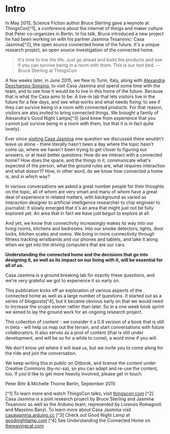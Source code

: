 # Intro

In May 2015, Science Fiction author Bruce Sterling gave a keynote at ThingsCon[^1], a conference about the internet of things and maker culture that Peter co-organizes in Berlin. In his talk, Bruce introduced a new project he had been working on with his partner Jasmina Tesanovic: Casa Jasmina[^2], the open source connected home of the future. It's a unique research project, an open source investigation of the connected home.

> It's time to live the life. Just go ahead and build the products and see if you can survive being in a room with them. This is our test bed.
-- Bruce Sterling at ThingsCon

A few weeks later, in June 2015, we flew to Turin, Italy, along with [Alexandra Deschamps-Sonsino](http://designswarm.com), to visit Casa Jasmina and spend some time with the team, and to see how it would be to live in this home of the future. Because that is what the Casa aims to be: A live-in lab that lets visitors live in the future for a few days, and see what works and what needs fixing: to see if they can survive being in a room with connected products. For that reason, visitors are also invited to bring connected things. We brought a family of Alexandra's Good Night Lamps[^3] (and knew from experience that you cannot just survive being in a room with them, but that it is in fact quite lovely).

Ever since [visiting Casa Jasmina](http://www.thewavingcat.com/2015/07/22/visiting-casa-jasmina/) one question we discussed there wouldn't leave us alone - there literally hasn't been a day where the topic hasn't come up, where we haven't been trying to get closer to figuring out answers, or at least better questions: How do we interact with a connected home? How does the space, and the things in it, communicate what's expected of the person, what the ground rules are, what requires interaction and what doesn't? How, in other word, do we know how connected a home is, and in which way?

In various conversations we asked a great number people for their thoughts on the topic, all of whom are very smart and many of whom have a great deal of experience in related matters, with background as varied as interaction designer to artificial intelligence researcher to chip engineer to journalist: It slowly emerged that it's an area that might just not be fully explored yet. An area that in fact we have just begun to explore at all.

And yet, we know that connectivity increasingly makes its way into our living rooms, kitchens and bedrooms. Into our smoke detectors, lights, door locks, kitchen scales and ovens. We bring in more connectivity through fitness tracking wristbands and our phones and tablets, and take it along when we get into the driving computers that are our cars.

**Understanding the connected home and the decisions that go into designing it, as well as its impact on our living with it, will be essential for all of us.**

Casa Jasmina is a ground breaking lab for exactly these questions, and we're very grateful we got to experience it so early on. 

This publication kicks off an exploration of various aspects of the connected home as well as a large number of questions. It started out as a series of blogposts[^4], but it became obvious early on that we would need to increase the scope sooner rather than later. So in a one week book sprint we aimed to lay the ground work for an ongoing research project. 

This collection of content - we consider it a 0.9 version of a book that is still in beta - will help us map out the terrain, and start conversations with future collaborators. It also serves as a pool of content (that is still under development, and will be so for a while to come), a word mine if you will.

We don't know yet where it will lead us, but we invite you to come along for the ride and join the conversation. 

We keep writing this in public on Gitbook, and license the content under Creative Commons (by-nc-sa), so you can adapt and re-use the content, too. If you'd like to get more heavily involved, please get in touch.



Peter Bihr & Michelle Thorne
Berlin, September 2015

[^1] To learn more and watch ThingsCon talks, visit [thingscon.com](http://thingscon.com)
[^2] Casa Jasmina is a joint research project by Bruce Sterling and Jasmina Tesanovic as well as the Arduino team, represented by Lorenzo Romagnoli and Massimo Banzi. To learn more about Casa Jasmina visit [casajasmina.arduino.cc](http://casajasmina.arduino.cc)
[^3] Check out Good Night Lamp at [goodnightlamp.com](http://goodnightlamp.com)
[^4] See Understanding the Connected Home on [thewavingcat.com](http://www.thewavingcat.com/tag/understandingtheconnectedhome/)
